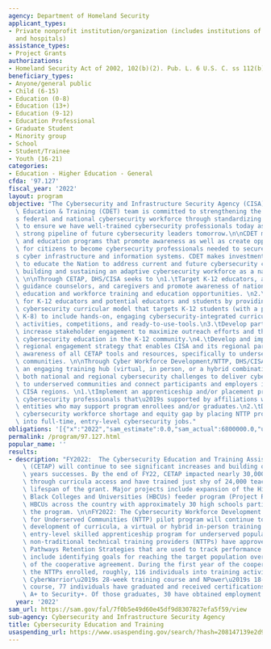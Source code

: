 ```yaml
---
agency: Department of Homeland Security
applicant_types:
- Private nonprofit institution/organization (includes institutions of higher education
  and hospitals)
assistance_types:
- Project Grants
authorizations:
- Homeland Security Act of 2002, 102(b)(2). Pub. L. 6 U.S. C. ss 112(b)(2), 107-296.
beneficiary_types:
- Anyone/general public
- Child (6-15)
- Education (0-8)
- Education (13+)
- Education (9-12)
- Education Professional
- Graduate Student
- Minority group
- School
- Student/Trainee
- Youth (16-21)
categories:
- Education - Higher Education - General
cfda: '97.127'
fiscal_year: '2022'
layout: program
objective: "The Cybersecurity and Infrastructure Security Agency (CISA), Cyber Defense\
  \ Education & Training (CDET) team is committed to strengthening the nation\u2019\
  s federal and national cybersecurity workforce through standardizing roles and helping\
  \ to ensure we have well-trained cybersecurity professionals today as well as a\
  \ strong pipeline of future cybersecurity leaders tomorrow.\n\nCDET manages training\
  \ and education programs that promote awareness as well as create opportunities\
  \ for citizens to become cybersecurity professionals needed to secure the nation\u2019\
  s cyber infrastructure and information systems. CDET makes investments in resources\
  \ to educate the Nation to address current and future cybersecurity challenges by\
  \ building and sustaining an adaptive cybersecurity workforce as a national asset.\
  \ \n\nThrough CETAP, DHS/CISA seeks to \n1.\tTarget K-12 educators, administrators,\
  \ guidance counselors, and caregivers and promote awareness of national cybersecurity\
  \ education and workforce training and education opportunities. \n2.\tCreate pathways\
  \ for K-12 educators and potential educators and students by providing an adaptable\
  \ cybersecurity curricular model that targets K-12 students (with a priority toward\
  \ K-8) to include hands-on, engaging cybersecurity-integrated curriculum, gamified\
  \ activities, competitions, and ready-to-use-tools.\n3.\tDevelop partnerships and\
  \ increase stakeholder engagement to maximize outreach efforts and the impact of\
  \ cybersecurity education in the K-12 community.\n4.\tDevelop and implement a comprehensive\
  \ regional engagement strategy that enables CISA and its regional partners to increase\
  \ awareness of all CETAP tools and resources, specifically to underserved and underrepresented\
  \ communities. \n\nThrough Cyber Workforce Development/NTTP, DHS/CISA seeks to Implement\
  \ an engaging training hub (virtual, in person, or a hybrid combination) covering\
  \ both national and regional cybersecurity challenges to deliver cybersecurity training\
  \ to underserved communities and connect participants and employers in one or more\
  \ CISA regions. \n1.\tImplement an apprenticeship and/or placement program for entry-level\
  \ cybersecurity professionals that\u2019s supported by affiliations with cybersecurity\
  \ entities who may support program enrollees and/or graduates.\n2.\tDecrease the\
  \ cybersecurity workforce shortage and equity gap by placing NTTP program graduates\
  \ into full-time, entry-level cybersecurity jobs."
obligations: '[{"x":"2022","sam_estimate":0.0,"sam_actual":6800000.0,"usa_spending_actual":6800000.0},{"x":"2023","sam_estimate":9800000.0,"sam_actual":0.0,"usa_spending_actual":0.0},{"x":"2024","sam_estimate":9800000.0,"sam_actual":0.0,"usa_spending_actual":0.0}]'
permalink: /program/97.127.html
popular_name: ''
results:
- description: "FY2022:  The Cybersecurity Education and Training Assistance Program\
    \ (CETAP) will continue to see significant increases and building off of previous\
    \ years successes. By the end of FY22, CETAP impacted nearly 30,000 educators\
    \ through curricula access and have trained just shy of 24,000 teachers over the\
    \ lifespan of the grant. Major projects include expansion of the Historically\
    \ Black Colleges and Universities (HBCUs) feeder program (Project REACH) to 10\
    \ HBCUs across the country with approximately 30 high schools participating in\
    \ the program. \n\nFY2022: The Cybersecurity Workforce Development and Training\
    \ for Underserved Communities (NTTP) pilot program will continue to see significant\
    \ development of curricula, a virtual or hybrid in-person training hub, and an\
    \ entry-level skilled apprenticeship program for underserved populations. The\
    \ non-traditional technical training providers (NTTPs) have approved Cybersecurity\
    \ Pathways Retention Strategies that are used to track performance measures, to\
    \ include identifying goals for reaching the target population over the lifespan\
    \ of the cooperative agreement. During the first year of the cooperative agreement,\
    \ the NTTPs enrolled, roughly, 116 individuals into training activities. Through\
    \ CyberWarrior\u2019s 28-week training course and NPower\u2019s 18-week training\
    \ course, 77 individuals have graduated and received certifications ranging from\
    \ A+ to Security+. Of those graduates, 30 have obtained employment in cyber fields."
  year: '2022'
sam_url: https://sam.gov/fal/7f0b5e49d60e45df9d8307827efa5f59/view
sub-agency: Cybersecurity and Infrastructure Security Agency
title: Cybersecurity Education and Training
usaspending_url: https://www.usaspending.gov/search/?hash=208147139e2d97d7409ab770864bcb8e
---
```

